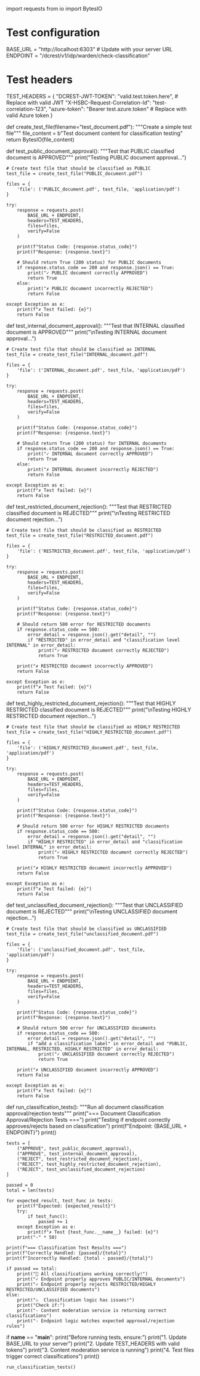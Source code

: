 import requests
from io import BytesIO

# Test configuration
BASE_URL = "http://localhost:6303"  # Update with your server URL
ENDPOINT = "/dcrest/v1/idp/warden/check-classification"

# Test headers
TEST_HEADERS = {
    "DCREST-JWT-TOKEN": "valid.test.token.here",  # Replace with valid JWT
    "X-HSBC-Request-Correlation-Id": "test-correlation-123",
    "azure-token": "Bearer test.azure.token"  # Replace with valid Azure token
}

def create_test_file(filename="test_document.pdf"):
    """Create a simple test file"""
    file_content = b"Test document content for classification testing"
    return BytesIO(file_content)

def test_public_document_approval():
    """Test that PUBLIC classified document is APPROVED"""
    print("Testing PUBLIC document approval...")
    
    # Create test file that should be classified as PUBLIC
    test_file = create_test_file("PUBLIC_document.pdf")
    
    files = {
        'file': ('PUBLIC_document.pdf', test_file, 'application/pdf')
    }
    
    try:
        response = requests.post(
            BASE_URL + ENDPOINT,
            headers=TEST_HEADERS,
            files=files,
            verify=False
        )
        
        print(f"Status Code: {response.status_code}")
        print(f"Response: {response.text}")
        
        # Should return True (200 status) for PUBLIC documents
        if response.status_code == 200 and response.json() == True:
            print("✓ PUBLIC document correctly APPROVED")
            return True
        else:
            print("✗ PUBLIC document incorrectly REJECTED")
            return False
            
    except Exception as e:
        print(f"✗ Test failed: {e}")
        return False

def test_internal_document_approval():
    """Test that INTERNAL classified document is APPROVED"""
    print("\nTesting INTERNAL document approval...")
    
    # Create test file that should be classified as INTERNAL
    test_file = create_test_file("INTERNAL_document.pdf")
    
    files = {
        'file': ('INTERNAL_document.pdf', test_file, 'application/pdf')
    }
    
    try:
        response = requests.post(
            BASE_URL + ENDPOINT,
            headers=TEST_HEADERS,
            files=files,
            verify=False
        )
        
        print(f"Status Code: {response.status_code}")
        print(f"Response: {response.text}")
        
        # Should return True (200 status) for INTERNAL documents
        if response.status_code == 200 and response.json() == True:
            print("✓ INTERNAL document correctly APPROVED")
            return True
        else:
            print("✗ INTERNAL document incorrectly REJECTED")
            return False
            
    except Exception as e:
        print(f"✗ Test failed: {e}")
        return False

def test_restricted_document_rejection():
    """Test that RESTRICTED classified document is REJECTED"""
    print("\nTesting RESTRICTED document rejection...")
    
    # Create test file that should be classified as RESTRICTED
    test_file = create_test_file("RESTRICTED_document.pdf")
    
    files = {
        'file': ('RESTRICTED_document.pdf', test_file, 'application/pdf')
    }
    
    try:
        response = requests.post(
            BASE_URL + ENDPOINT,
            headers=TEST_HEADERS,
            files=files,
            verify=False
        )
        
        print(f"Status Code: {response.status_code}")
        print(f"Response: {response.text}")
        
        # Should return 500 error for RESTRICTED documents
        if response.status_code == 500:
            error_detail = response.json().get("detail", "")
            if "RESTRICTED" in error_detail and "classification level INTERNAL" in error_detail:
                print("✓ RESTRICTED document correctly REJECTED")
                return True
        
        print("✗ RESTRICTED document incorrectly APPROVED")
        return False
            
    except Exception as e:
        print(f"✗ Test failed: {e}")
        return False

def test_highly_restricted_document_rejection():
    """Test that HIGHLY RESTRICTED classified document is REJECTED"""
    print("\nTesting HIGHLY RESTRICTED document rejection...")
    
    # Create test file that should be classified as HIGHLY RESTRICTED
    test_file = create_test_file("HIGHLY_RESTRICTED_document.pdf")
    
    files = {
        'file': ('HIGHLY_RESTRICTED_document.pdf', test_file, 'application/pdf')
    }
    
    try:
        response = requests.post(
            BASE_URL + ENDPOINT,
            headers=TEST_HEADERS,
            files=files,
            verify=False
        )
        
        print(f"Status Code: {response.status_code}")
        print(f"Response: {response.text}")
        
        # Should return 500 error for HIGHLY RESTRICTED documents
        if response.status_code == 500:
            error_detail = response.json().get("detail", "")
            if "HIGHLY RESTRICTED" in error_detail and "classification level INTERNAL" in error_detail:
                print("✓ HIGHLY RESTRICTED document correctly REJECTED")
                return True
        
        print("✗ HIGHLY RESTRICTED document incorrectly APPROVED")
        return False
            
    except Exception as e:
        print(f"✗ Test failed: {e}")
        return False

def test_unclassified_document_rejection():
    """Test that UNCLASSIFIED document is REJECTED"""
    print("\nTesting UNCLASSIFIED document rejection...")
    
    # Create test file that should be classified as UNCLASSIFIED
    test_file = create_test_file("unclassified_document.pdf")
    
    files = {
        'file': ('unclassified_document.pdf', test_file, 'application/pdf')
    }
    
    try:
        response = requests.post(
            BASE_URL + ENDPOINT,
            headers=TEST_HEADERS,
            files=files,
            verify=False
        )
        
        print(f"Status Code: {response.status_code}")
        print(f"Response: {response.text}")
        
        # Should return 500 error for UNCLASSIFIED documents
        if response.status_code == 500:
            error_detail = response.json().get("detail", "")
            if "add a classification label" in error_detail and "PUBLIC, INTERNAL, RESTRICTED, HIGHLY RESTRICTED" in error_detail:
                print("✓ UNCLASSIFIED document correctly REJECTED")
                return True
        
        print("✗ UNCLASSIFIED document incorrectly APPROVED")
        return False
            
    except Exception as e:
        print(f"✗ Test failed: {e}")
        return False

def run_classification_tests():
    """Run all document classification approval/rejection tests"""
    print("=== Document Classification Approval/Rejection Tests ===")
    print("Testing if endpoint correctly approves/rejects based on classification")
    print(f"Endpoint: {BASE_URL + ENDPOINT}")
    print()
    
    tests = [
        ("APPROVE", test_public_document_approval),
        ("APPROVE", test_internal_document_approval),
        ("REJECT", test_restricted_document_rejection),
        ("REJECT", test_highly_restricted_document_rejection),
        ("REJECT", test_unclassified_document_rejection)
    ]
    
    passed = 0
    total = len(tests)
    
    for expected_result, test_func in tests:
        print(f"Expected: {expected_result}")
        try:
            if test_func():
                passed += 1
        except Exception as e:
            print(f"✗ Test {test_func.__name__} failed: {e}")
        print("-" * 50)
    
    print(f"=== Classification Test Results ===")
    print(f"Correctly Handled: {passed}/{total}")
    print(f"Incorrectly Handled: {total - passed}/{total}")
    
    if passed == total:
        print("🎉 All classifications working correctly!")
        print("✓ Endpoint properly approves PUBLIC/INTERNAL documents")
        print("✓ Endpoint properly rejects RESTRICTED/HIGHLY RESTRICTED/UNCLASSIFIED documents")
    else:
        print("⚠️  Classification logic has issues!")
        print("Check if:")
        print("- Content moderation service is returning correct classifications")
        print("- Endpoint logic matches expected approval/rejection rules")

if __name__ == "__main__":
    print("Before running tests, ensure:")
    print("1. Update BASE_URL to your server")
    print("2. Update TEST_HEADERS with valid tokens")
    print("3. Content moderation service is running")
    print("4. Test files trigger correct classifications")
    print()
    
    run_classification_tests()
